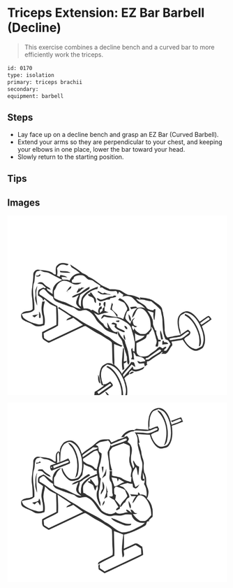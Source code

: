# Triceps Extension: EZ Bar Barbell (Decline)

> This exercise combines a decline bench and a curved bar to more efficiently work the triceps.

``` 
id: 0170 
type: isolation 
primary: triceps brachii 
secondary:  
equipment: barbell 
``` 


## Steps


 - Lay face up on a decline bench and grasp an EZ Bar (Curved Barbell).
 - Extend your arms so they are perpendicular to your chest, and keeping your elbows in one place, lower the bar toward your head.
 - Slowly return to the starting position.

## Tips



## Images

![](./../svg/0170-relaxation.svg "")

![](./../svg/0170-tension.svg "")

